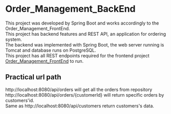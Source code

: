 # Order_Management_BackEnd
This project was developed by Spring Boot and works accordingly to the Order_Management_FrontEnd.<br>
This project has backend features and REST API, an application for ordering system.<br> 
The backend was implemented with Spring Boot, the web server running is Tomcat and database runs on PostgreSQL.<br>
This project has all REST endpoints required for the frontend project [Order_Management_FrontEnd](https://github.com/huxingran1993/Order_Management_FrontEnd) to run.
## Practical url path
http://localhost:8080/api/orders will get all the orders from repository <br/>
http://localhost:8080/api/orders/{customerId} will return specific orders by customers'id.<br>
Same as http://localhost:8080/api/customers return customers's data.


